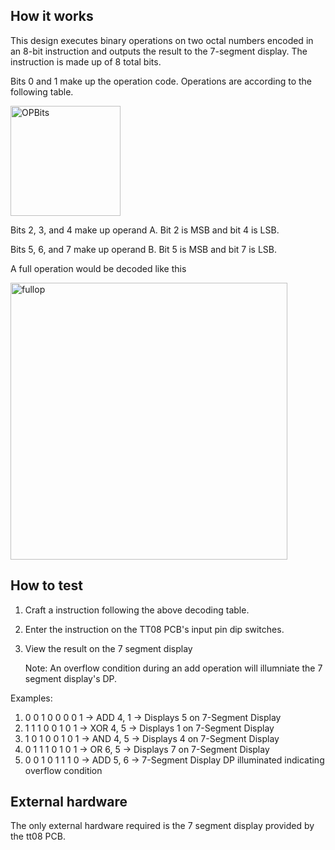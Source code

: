 <!---

This file is used to generate your project datasheet. Please fill in the information below and delete any unused
sections.

You can also include images in this folder and reference them in the markdown. Each image must be less than
512 kb in size, and the combined size of all images must be less than 1 MB.
-->

## How it works

This design executes binary operations on two octal numbers encoded in an 8-bit instruction and outputs the result to the 7-segment display.
The instruction is made up of 8 total bits.  

Bits 0 and 1 make up the operation code. Operations are according to the following table.

<img width="176" alt="OPBits" src="https://github.com/user-attachments/assets/c183dac4-1556-4ab2-ab8b-62d183c685fb">

Bits 2, 3, and 4 make up operand A. Bit 2 is MSB and bit 4 is LSB.

Bits 5, 6, and 7 make up operand B. Bit 5 is MSB and bit 7 is LSB.

A full operation would be decoded like this

<img width="443" alt="fullop" src="https://github.com/user-attachments/assets/ba99f5a0-122f-44c4-a9bf-80658c019b46">

## How to test

1. Craft a instruction following the above decoding table. 
2. Enter the instruction on the TT08 PCB's input pin dip switches.
3. View the result on the 7 segment display

   Note: An overflow condition during an add operation will illumniate the 7 segment display's DP.

Examples:
1. 0 0 1 0 0 0 0 1 -> ADD 4, 1 -> Displays 5 on 7-Segment Display
2. 1 1 1 0 0 1 0 1 -> XOR 4, 5 -> Displays 1 on 7-Segment Display
3. 1 0 1 0 0 1 0 1 -> AND 4, 5 -> Displays 4 on 7-Segment Display
4. 0 1 1 1 0 1 0 1 -> OR  6, 5 -> Displays 7 on 7-Segment Display
5. 0 0 1 0 1 1 1 0 -> ADD 5, 6 -> 7-Segment Display DP illuminated indicating overflow condition

## External hardware

The only external hardware required is the 7 segment display provided by the tt08 PCB.
